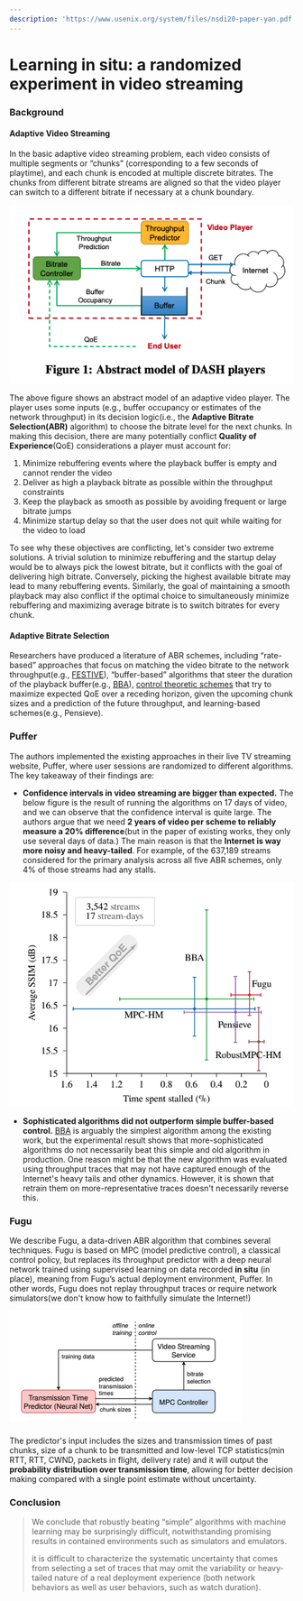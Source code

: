 ```yaml
---
description: 'https://www.usenix.org/system/files/nsdi20-paper-yan.pdf'
---
```


# Learning in situ: a randomized experiment in video streaming

### Background

#### Adaptive Video Streaming

In the basic adaptive video streaming problem, each video consists of multiple segments or “chunks” \(corresponding to a few seconds of playtime\), and each chunk is encoded at multiple discrete bitrates. The chunks from different bitrate streams are aligned so that the video player can switch to a different bitrate if necessary at a chunk boundary. 

![Credit: Xiaoqi Yin et al](../../.gitbook/assets/screen-shot-2020-03-27-at-9.33.37-pm.png)

The above figure shows an abstract model of an adaptive video player. The player uses some inputs \(e.g., buffer occupancy or estimates of the network throughput\) in its decision logic\(i.e., the **Adaptive Bitrate Selection\(ABR\)** algorithm\) to choose the bitrate level for the next chunks. In making this decision, there are many potentially conflict **Quality of Experience**\(QoE\) considerations a player must account for: 

1. Minimize rebuffering events where the playback buffer is empty and cannot render the video
2. Deliver as high a playback bitrate as possible within the throughput constraints
3. Keep the playback as smooth as possible by avoiding frequent or large bitrate jumps
4. Minimize startup delay so that the user does not quit while waiting for the video to load

To see why these objectives are conflicting, let's consider two extreme solutions. A trivial solution to minimize rebuffering and the startup delay would be to always pick the lowest bitrate, but it conflicts with the goal of delivering high bitrate. Conversely, picking the highest available bitrate may lead to many rebuffering events. Similarly, the goal of maintaining a smooth playback may also conflict if the optimal choice to simultaneously minimize rebuffering and maximizing average bitrate is to switch bitrates for every chunk.

#### Adaptive Bitrate Selection

Researchers have produced a literature of ABR schemes, including “rate-based” approaches that focus on matching the video bitrate to the network throughput\(e.g., [FESTIVE](https://conferences.sigcomm.org/co-next/2012/eproceedings/conext/p97.pdf)\), “buffer-based” algorithms that steer the duration of the playback buffer\(e.g., [BBA](http://yuba.stanford.edu/~nickm/papers/sigcomm2014-video.pdf)\), [control theoretic schemes](https://users.ece.cmu.edu/~vsekar/papers/sigcomm15_mpcdash.pdf) that try to maximize expected QoE over a receding horizon, given the upcoming chunk sizes and a prediction of the future throughput, and learning-based schemes\(e.g., Pensieve\).

### Puffer

The authors implemented the existing approaches in their live TV streaming website, Puffer, where user sessions are randomized to different algorithms. The key takeaway of their findings are:

* **Confidence intervals in video streaming are bigger than expected.** The below figure is the result of running the algorithms on 17 days of video, and we can observe that the confidence interval is quite large. The authors argue that we need **2 years of video per scheme to reliably measure a 20% difference**\(but in the paper of existing works, they only use several days of data.\) The main reason is that the **Internet is way more noisy and heavy-tailed**. For example, of the 637,189 streams considered for the primary analysis across all five ABR schemes, only 4% of those streams had any stalls.

![](../../.gitbook/assets/screen-shot-2020-03-28-at-12.30.30-am.png)

* **Sophisticated algorithms did not outperform simple buffer-based control.** [BBA](http://yuba.stanford.edu/~nickm/papers/sigcomm2014-video.pdf) is arguably the simplest algorithm among the existing work, but the experimental result shows that more-sophisticated algorithms do not necessarily beat this simple and old algorithm in production. One reason might be that the new algorithm was evaluated using throughput traces that may not have captured enough of the Internet's heavy tails and other dynamics. However, it is shown that retrain them on more-representative traces doesn't necessarily reverse this.  

###  Fugu

We describe Fugu, a data-driven ABR algorithm that combines several techniques. Fugu is based on MPC \(model predictive control\), a classical control policy, but replaces its throughput predictor with a deep neural network trained using supervised learning on data recorded **in situ** \(in place\), meaning from Fugu’s actual deployment environment, Puffer. In other words, Fugu does not replay throughput traces or require network simulators\(we don't know how to faithfully simulate the Internet!\)

![](../../.gitbook/assets/screen-shot-2020-03-28-at-1.37.11-am.png)

### 

The predictor's input includes the sizes and transmission times of past chunks, size of a chunk to be transmitted and low-level TCP statistics\(min RTT, RTT, CWND, packets in flight, delivery rate\) and it will output the **probability distribution over transmission time**, allowing for better decision making compared with a single point estimate without uncertainty.

### Conclusion

> We conclude that robustly beating “simple” algorithms with machine learning may be surprisingly difficult, notwithstanding promising results in contained environments such as simulators and emulators.
>
> it is difficult to characterize the systematic uncertainty that comes from selecting a set of traces that may omit the variability or heavy-tailed nature of a real deployment experience \(both network behaviors as well as user behaviors, such as watch duration\).







